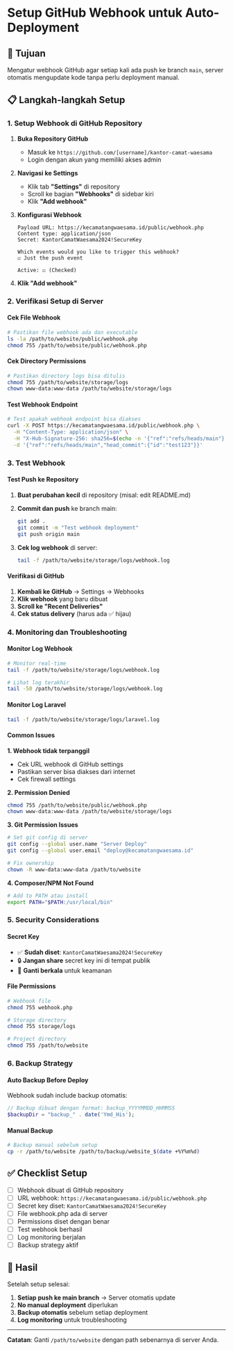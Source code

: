 # Setup GitHub Webhook untuk Auto-Deployment

## 🎯 Tujuan
Mengatur webhook GitHub agar setiap kali ada push ke branch `main`, server otomatis mengupdate kode tanpa perlu deployment manual.

## 📋 Langkah-langkah Setup

### 1. Setup Webhook di GitHub Repository

1. **Buka Repository GitHub**
   - Masuk ke `https://github.com/[username]/kantor-camat-waesama`
   - Login dengan akun yang memiliki akses admin

2. **Navigasi ke Settings**
   - Klik tab **"Settings"** di repository
   - Scroll ke bagian **"Webhooks"** di sidebar kiri
   - Klik **"Add webhook"**

3. **Konfigurasi Webhook**
   ```
   Payload URL: https://kecamatangwaesama.id/public/webhook.php
   Content type: application/json
   Secret: KantorCamatWaesama2024!SecureKey
   
   Which events would you like to trigger this webhook?
   ☑️ Just the push event
   
   Active: ☑️ (Checked)
   ```

4. **Klik "Add webhook"**

### 2. Verifikasi Setup di Server

#### Cek File Webhook
```bash
# Pastikan file webhook ada dan executable
ls -la /path/to/website/public/webhook.php
chmod 755 /path/to/website/public/webhook.php
```

#### Cek Directory Permissions
```bash
# Pastikan directory logs bisa ditulis
chmod 755 /path/to/website/storage/logs
chown www-data:www-data /path/to/website/storage/logs
```

#### Test Webhook Endpoint
```bash
# Test apakah webhook endpoint bisa diakses
curl -X POST https://kecamatangwaesama.id/public/webhook.php \
  -H "Content-Type: application/json" \
  -H "X-Hub-Signature-256: sha256=$(echo -n '{"ref":"refs/heads/main"}' | openssl dgst -sha256 -hmac 'KantorCamatWaesama2024!SecureKey' | cut -d' ' -f2)" \
  -d '{"ref":"refs/heads/main","head_commit":{"id":"test123"}}'
```

### 3. Test Webhook

#### Test Push ke Repository
1. **Buat perubahan kecil** di repository (misal: edit README.md)
2. **Commit dan push** ke branch main:
   ```bash
   git add .
   git commit -m "Test webhook deployment"
   git push origin main
   ```

3. **Cek log webhook** di server:
   ```bash
   tail -f /path/to/website/storage/logs/webhook.log
   ```

#### Verifikasi di GitHub
1. **Kembali ke GitHub** → Settings → Webhooks
2. **Klik webhook** yang baru dibuat
3. **Scroll ke "Recent Deliveries"**
4. **Cek status delivery** (harus ada ✅ hijau)

### 4. Monitoring dan Troubleshooting

#### Monitor Log Webhook
```bash
# Monitor real-time
tail -f /path/to/website/storage/logs/webhook.log

# Lihat log terakhir
tail -50 /path/to/website/storage/logs/webhook.log
```

#### Monitor Log Laravel
```bash
tail -f /path/to/website/storage/logs/laravel.log
```

#### Common Issues

**1. Webhook tidak terpanggil**
- Cek URL webhook di GitHub settings
- Pastikan server bisa diakses dari internet
- Cek firewall settings

**2. Permission Denied**
```bash
chmod 755 /path/to/website/public/webhook.php
chown www-data:www-data /path/to/website/storage/logs
```

**3. Git Permission Issues**
```bash
# Set git config di server
git config --global user.name "Server Deploy"
git config --global user.email "deploy@kecamatangwaesama.id"

# Fix ownership
chown -R www-data:www-data /path/to/website
```

**4. Composer/NPM Not Found**
```bash
# Add to PATH atau install
export PATH="$PATH:/usr/local/bin"
```

### 5. Security Considerations

#### Secret Key
- ✅ **Sudah diset**: `KantorCamatWaesama2024!SecureKey`
- 🔒 **Jangan share** secret key ini di tempat publik
- 🔄 **Ganti berkala** untuk keamanan

#### File Permissions
```bash
# Webhook file
chmod 755 webhook.php

# Storage directory
chmod 755 storage/logs

# Project directory
chmod 755 /path/to/website
```

### 6. Backup Strategy

#### Auto Backup Before Deploy
Webhook sudah include backup otomatis:
```php
// Backup dibuat dengan format: backup_YYYYMMDD_HHMMSS
$backupDir = "backup_" . date('Ymd_His');
```

#### Manual Backup
```bash
# Backup manual sebelum setup
cp -r /path/to/website /path/to/backup/website_$(date +%Y%m%d)
```

## ✅ Checklist Setup

- [ ] Webhook dibuat di GitHub repository
- [ ] URL webhook: `https://kecamatangwaesama.id/public/webhook.php`
- [ ] Secret key diset: `KantorCamatWaesama2024!SecureKey`
- [ ] File webhook.php ada di server
- [ ] Permissions diset dengan benar
- [ ] Test webhook berhasil
- [ ] Log monitoring berjalan
- [ ] Backup strategy aktif

## 🎉 Hasil

Setelah setup selesai:
1. **Setiap push ke main branch** → Server otomatis update
2. **No manual deployment** diperlukan
3. **Backup otomatis** sebelum setiap deployment
4. **Log monitoring** untuk troubleshooting

---

**Catatan**: Ganti `/path/to/website` dengan path sebenarnya di server Anda.